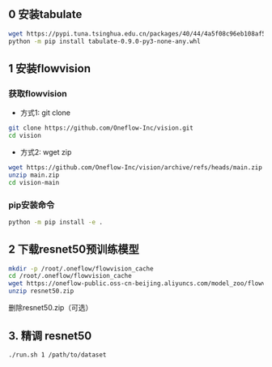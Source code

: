 ## 0 安装tabulate
```bash
wget https://pypi.tuna.tsinghua.edu.cn/packages/40/44/4a5f08c96eb108af5cb50b41f76142f0afa346dfa99d5296fe7202a11854/tabulate-0.9.0-py3-none-any.whl
python -m pip install tabulate-0.9.0-py3-none-any.whl
```

## 1 安装flowvision
### 获取flowvision

- 方式1: git clone
```bash
git clone https://github.com/Oneflow-Inc/vision.git
cd vision
```
- 方式2: wget zip 
```bash
wget https://github.com/Oneflow-Inc/vision/archive/refs/heads/main.zip
unzip main.zip
cd vision-main
```

### pip安装命令
```bash
python -m pip install -e .
```

## 2 下载resnet50预训练模型
```bash
mkdir -p /root/.oneflow/flowvision_cache
cd /root/.oneflow/flowvision_cache
wget https://oneflow-public.oss-cn-beijing.aliyuncs.com/model_zoo/flowvision/classification/ResNet/resnet50.zip
unzip resnet50.zip
```

删除resnet50.zip（可选）

## 3. 精调 resnet50
```bash
./run.sh 1 /path/to/dataset
```

